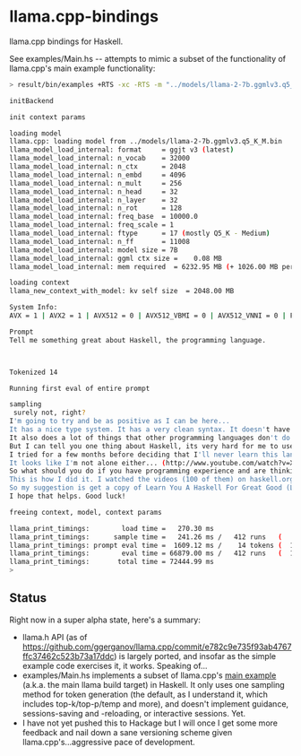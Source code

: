 # llama.cpp-bindings

llama.cpp bindings for Haskell.

See examples/Main.hs -- attempts to mimic a subset of the functionality of llama.cpp's main example functionality:

```bash
> result/bin/examples +RTS -xc -RTS -m "../models/llama-2-7b.ggmlv3.q5_K_M.bin" --n_ctx 2048 --temp 0.7 -t 8 --n_gpu_layers 32 -p "Tell me something great about Haskell, the programming language."

initBackend

init context params

loading model
llama.cpp: loading model from ../models/llama-2-7b.ggmlv3.q5_K_M.bin
llama_model_load_internal: format     = ggjt v3 (latest)
llama_model_load_internal: n_vocab    = 32000
llama_model_load_internal: n_ctx      = 2048
llama_model_load_internal: n_embd     = 4096
llama_model_load_internal: n_mult     = 256
llama_model_load_internal: n_head     = 32
llama_model_load_internal: n_layer    = 32
llama_model_load_internal: n_rot      = 128
llama_model_load_internal: freq_base  = 10000.0
llama_model_load_internal: freq_scale = 1
llama_model_load_internal: ftype      = 17 (mostly Q5_K - Medium)
llama_model_load_internal: n_ff       = 11008
llama_model_load_internal: model size = 7B
llama_model_load_internal: ggml ctx size =    0.08 MB
llama_model_load_internal: mem required  = 6232.95 MB (+ 1026.00 MB per state)

loading context
llama_new_context_with_model: kv self size  = 2048.00 MB

System Info:
AVX = 1 | AVX2 = 1 | AVX512 = 0 | AVX512_VBMI = 0 | AVX512_VNNI = 0 | FMA = 1 | NEON = 0 | ARM_FMA = 0 | F16C = 1 | FP16_VA = 0 | WASM_SIMD = 0 | BLAS = 0 | SSE3 = 1 | VSX = 0 | 

Prompt
Tell me something great about Haskell, the programming language.



Tokenized 14

Running first eval of entire prompt

sampling
 surely not, right?
I'm going to try and be as positive as I can be here...
It has a nice type system. It has a very clean syntax. It doesn't have all that much support in the world, but it does have Monad transformers that make it easy to build abstractions on top of.
It also does a lot of things that other programming languages don't do and doesn't get in your way as much (type classes are a bit overwhelming at first).
But I can tell you one thing about Haskell, its very hard for me to use. I have 10 years experience with Java and C++ and I just cant seem to wrap my head around the syntax enough to be able to write nice code in it.
I tried for a few months before deciding that I'll never learn this language.
It looks like I'm not alone either... (http://www.youtube.com/watch?v=X5zL8GpjS2U)
So what should you do if you have programming experience and are thinking about learning Haskell, but don't know where to start or maybe just want to learn a bit more before jumping in...
This is how I did it. I watched the videos (100 of them) on haskell.org/learn (http://www.haskell.org/learn/), and then I took a few months to make my own projects using what I learned there, and that was enough for me.
So my suggestion is get a copy of Learn You A Haskell For Great Good (Learning Haskell 98) by Miran Lipovača & Chris Done (http://learnyouahaskell.com/). It's free, its well written, and it will teach you the basics you need to make your own projects in haskell.
I hope that helps. Good luck!

freeing context, model, context params

llama_print_timings:        load time =   270.30 ms
llama_print_timings:      sample time =   241.26 ms /   412 runs   (    0.59 ms per token,  1707.68 tokens per second)
llama_print_timings: prompt eval time =  1609.12 ms /    14 tokens (  114.94 ms per token,     8.70 tokens per second)
llama_print_timings:        eval time = 66879.00 ms /   412 runs   (  162.33 ms per token,     6.16 tokens per second)
llama_print_timings:       total time = 72444.99 ms
> 
```

## Status

Right now in a super alpha state, here's a summary:
* llama.h API (as of https://github.com/ggerganov/llama.cpp/commit/e782c9e735f93ab4767ffc37462c523b73a17ddc) is largely ported, and insofar as the simple example code exercises it, it works. Speaking of...
* examples/Main.hs implements a subset of llama.cpp's [main example](https://github.com/ggerganov/llama.cpp/blob/e782c9e735f93ab4767ffc37462c523b73a17ddc/examples/main/main.cpp) (a.k.a. the main llama build target) in Haskell. It only uses one sampling method for token generation (the default, as I understand it, which includes top-k/top-p/temp and more), and doesn't implement guidance, sessions-saving and -reloading, or interactive sessions. Yet.  
* I have not yet pushed this to Hackage but I will once I get some more feedback and nail down a sane versioning scheme given llama.cpp's...aggressive pace of development.

